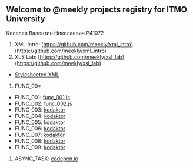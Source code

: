 ## Welcome to @meekly projects registry for ITMO University

Киселев Валентин Николаевич P41072

1. XML Intro: [https://github.com/meekly/xml_intro](https://github.com/meekly/xml_intro)
1. XLS Lab: [https://github.com/meekly/xsl_lab](https://github.com/meekly/xsl_lab)
  - [Stylesheeted XML](dist/doc.xml)
1. FUNC_00*
  - FUNC_001: [func_001.js](https://github.com/meekly/func_00/blob/master/func_001.js)
  - FUNC_002: [func_002.js](https://github.com/meekly/func_00/blob/master/func_002.js)
  - FUNC_003: [kodaktor](https://kodaktor.ru/func_56992)
  - FUNC_004: [kodaktor](https://kodaktor.ru/func_e9500)
  - FUNC_005: [kodaktor](https://kodaktor.ru/func_117e9)
  - FUNC_006: [kodaktor](https://kodaktor.ru/func_83ac0)
  - FUNC_007: [kodaktor](https://kodaktor.ru/func_86615)
  - FUNC_008: [kodaktor](https://kodaktor.ru/func_29dd0)
  - FUNC_009: [kodaktor](https://kodaktor.ru/func_e95ed)
1. ASYNC_TASK: [codepen.io](https://codepen.io/mrexox/pen/GRJXRXa)
